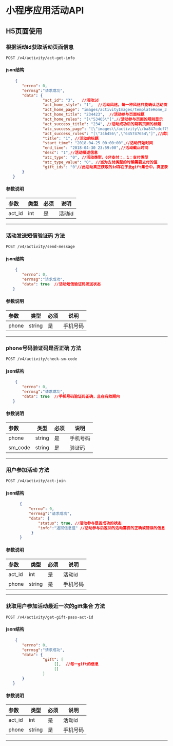 
# 小程序应用活动API

##  H5页面使用

### 根据活动id获取活动页面信息

`POST /v4/activity/act-get-info`

####  json结构

```json
    {
       "errno": 0,
       "errmsg":"请求成功",
       "data": {
                "act_id": "3",   //活动id
                "act_home_style": "1",  //活动风格，每一种风格只能确认活动页面的显示风格，并不确认其他信息，比如说是否发短息。
                "act_home_page": "images/activityImages/templateHome_3.png",  //参与活动的页面背景图片
                "act_home_title": "234423",  //活动参与页面标题
                "act_home_rules": "[\"53465\"]",//活动参与页面的规则显示
                "act_success_title": "234", //活动成功后的跳转页面的标题
                "atc_success_page": "[\"images\\/activity\\/ba847cdcf75077dddce6c718f72ec3d2.png\"]",//成功页面的背景集合
                "act_success_rules": "[\"346456\",\"645747654\"]",//成功页面的活动集合规则
                "title": "1", //活动的标题
                "start_time": "2018-04-25 00:00:00",//活动开始时间
                "end_time": "2018-04-30 23:59:00",//活动截止时间
                "desc": "1",//活动描述信息
                "atc_type": "0", //活动类型，0非支付：，1：支付类型
                "atc_type_value": "0", //当为支付类型的时候需要支付的值
                "gift_ids": "0"//此活动真正获取的id存在于此gift集合中，真正获取的id集合是它的子集
       }
   }
```

#### 参数说明
   |参数|类型|必须|说明|
   |:---|---|---|---|
   |act_id|int|是|活动id|
---

### 活动发送短信验证码 方法
`POST /v4/activity/send-message`

####  json结构

```json
    {
       "errno": 0,
       "errmsg":"请求成功",
       "data": true  //活动短信验证码发送状态
   }
```

#### 参数说明
   |参数|类型|必须|说明|
   |:---|---|---|---|
   |phone|string|是|手机号码|
---

### phone号码验证码是否正确 方法
`POST /v4/activity/check-sm-code`

####  json结构

```json
    {
       "errno": 0,
       "errmsg":"请求成功",
       "data": true  //手机号码验证码正确，且在有效期内
   }
```

#### 参数说明
   |参数|类型|必须|说明|
   |:---|---|---|---|
   |phone|string|是|手机号码|
   |sm_code|string|是|验证码|
---

### 用户参加活动 方法
`POST /v4/activity/act-join`

####  json结构

```json
      {
          "errno": 0,
          "errmsg":"请求成功",
          "data": {
              "status": true, //活动参与是否成功的状态
              "info":"返回信息值" //活动参与后返回的活动需要的正确或错误的信息
           }
      }
```

#### 参数说明
   |参数|类型|必须|说明|
   |:---|---|---|---|
   |act_id|int|是|活动id|
   |phone|string|是|手机号码|
---


### 获取用户参加活动最近一次的gift集合 方法
`POST /v4/activity/get-gift-pass-act-id`

####  json结构

```json
    {
       "errno": 0,
       "errmsg":"请求成功",
       "data": {
                "gift": [
                     [],  //每一gift的信息
                     []
                ]
       }
   }
```

#### 参数说明
   |参数|类型|必须|说明|
   |:---|---|---|---|
   |act_id|int|是|活动id|
   |phone|string|是|手机号码|
---






